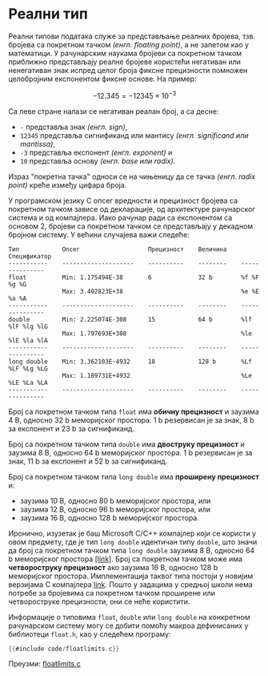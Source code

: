 # Реални тип

Реални типови података служе за представљање реалних бројева, тзв. бројева са
покретном тачком *(енгл. floating point)*, а не запетом као у математици.
У рачунарским наукама бројеви са покретном тачком приближно представљају реалне
бројеве користећи негативан или ненегативан знак испред целог броја фиксне
прецизности помножен целобројним експонентом фиксне основе. На пример:

$$-12.345 = -12345 \times 10^{-3}$$

Са леве стране налази се негативан реалан број, а са десне:

- `-` представља знак *(енгл. sign)*,
- `12345` представља сигнификанд или мантису *(енгл. significand или mantissa)*,
- `-3` представља експонент *(енгл. exponent)* и
- `10` представља основу *(енгл. base или radix)*.

Израз "покретна тачка" односи се на чињеницу да се тачка *(енгл. radix point)*
креће између цифара броја.

У програмском језику C опсег вредности и прецизност бројева са покретном тачком
зависе од декларације, од архитектуре рачунарског система и од компајлера. Иако
рачунар ради са експонентом са основом 2, бројеви са покретном тачком се
представљају у декадном бројном систему. У већини случајева важи следеће:

```text
Tип            Опсег                   Прецизност    Величина    Спецификатор
-----------    --------------------    ----------    --------    ---------------
float          Min: 1.175494E-38       6             32 b        %f %F %g %G
               Max: 3.402823E+38                                 %e %E %a %A
-----------    --------------------    ----------    --------    ---------------
double         Min: 2.225074E-308      15            64 b        %lf %lF %lg %lG
               Max: 1.797693E+308                                %le %lE %la %lA
-----------    --------------------    ----------    --------    ---------------
long double    Min: 3.362103E-4932     18            128 b       %Lf %LF %Lg %LG
               Max: 1.189731E+4932                               %Le %LE %La %LA
-----------    --------------------    ----------    --------    ---------------
```

Број са покретном тачком типа `float` има **обичну прецизност** и заузима 4 B,
односно 32 b меморијског простора. 1 b резервисан је за знак, 8 b за експонент
и 23 b за сигнификанд.

Број са покретном тачком типа `double` има **двоструку прецизност** и заузима
8 B, односно 64 b меморијског простора. 1 b резервисан је за знак, 11 b за
експонент и 52 b за сигнификанд.

Број са покретном тачком типа `long double` има **проширену прецизност** и:

- заузима 10 B, односно 80 b меморијског простора, или
- заузима 12 B, односно 96 b меморијског простора, или
- заузима 16 B, односно 128 b меморијског простора.

Иронично, изузетак је баш Microsoft C/C++ компајлер који се користи у овом
предмету, где је тип `long double` идентичан типу `double`, што значи да број
са покретном тачком типа `long double` заузима 8 B, односно 64 b меморијског
простора [[link]](https://learn.microsoft.com/en-us/cpp/c-language/type-long-double).
Број са покретном тачком може има **четвороструку прецизност** ако заузима
16 B, односно 128 b меморијског простора. Имплементација таквог типа постоји у
новијим верзијама C компајлера [link](https://gcc.gnu.org/onlinedocs/libquadmath.pdf).
Пошто у задацима у средњој школи нема потребе за бројевима са покретном тачком
проширене или четвороструке прецизности, они се неће користити.

Информације о типовима `float`, `double` или `long double` на конкретном
рачунарском систему могу се добити помоћу макроа дефинисаних у библиотеци
`float.h`, као у следећем програму:

```c
{{#include code/floatlimits.c}}
```

Преузми: [floatlimits.c](code/floatlimits.c)
